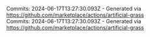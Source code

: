 Commits: 2024-06-17T13:27:30.093Z - Generated via https://github.com/marketplace/actions/artificial-grass
<br>
Commits: 2024-06-17T13:27:30.093Z - Generated via https://github.com/marketplace/actions/artificial-grass
<br>
